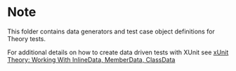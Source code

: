 ﻿# Note
This folder contains data generators and test case object definitions for Theory tests.

For additional details on how to create data driven tests with XUnit see [xUnit Theory: Working With InlineData, MemberData, ClassData](http://hamidmosalla.com/2017/02/25/xunit-theory-working-with-inlinedata-memberdata-classdata/)
